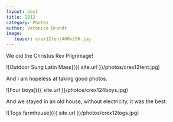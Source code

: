 ```yaml
---
layout: post
title: 2012
category: Photos
author: Veronica Brandt
image:
   teaser: crex12tent400x250.jpg
---
```



We did the Christus Rex Pilgrimage!

![Outdoor Sung Latin Mass]({{ site.url }}/photos/crex12tent.jpg)

And I am hopeless at taking good photos.

![Four boys]({{ site.url }}/photos/crex124boys.jpg)

And we stayed in an old house, without electricity, it was the best.

![Togs farmhouse]({{ site.url }}/photos/crex12togs.jpg)




